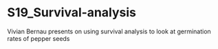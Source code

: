 # S19_Survival-analysis
Vivian Bernau presents on using survival analysis to look at germination rates of pepper seeds
